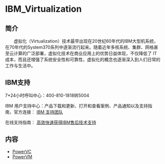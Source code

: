 # IBM_Virtualization

## 简介
&#8195;&#8195;虚拟化（Virtualization）技术最早出现在20世纪60年代的IBM大型机系统，在70年代的System370系列中逐渐流行起来。随着近年多核系统、集群、网格甚至云计算的广泛部署，虚拟化技术在商业应用上的优势日益体现，不仅降低了 IT 成本，而且还增强了系统安全性和可靠性，虚拟化的概念也逐渐深入到人们日常的工作与生活中。

## IBM支持
7\*24小时呼叫中心：400-810-1818转5004

IBM 用户支持中心：产品下载和更新、打开和查看案例、产品通知以及支持指南，官方连接：
[IBM 支持团队](https://www.ibm.com/mysupport/s/?language=zh_CN)

在线支持指南：
[高效快速获得IBM售后技术支持](https://mp.weixin.qq.com/s/abopnPZ8uEQ7PC56YiJJHw)

## 内容
- [PowerVC](https://gitbook.big1000.com/04-IBM_Virtualization/01-PowerVC/)
- [PowerVM](https://gitbook.big1000.com/04-IBM_Virtualization/02-PowerVM/)
